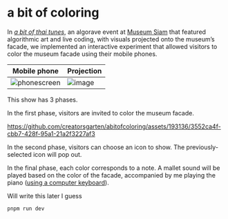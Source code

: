 # a bit of coloring

In [_a bit of thai tunes_](https://www.facebook.com/creatorsgarten/videos/1695835374279309), an algorave event at [Museum Siam](https://en.wikipedia.org/wiki/Museum_Siam) that featured algorithmic art and live coding, with visuals projected onto the museum’s facade, we implemented an interactive experiment that allowed visitors to color the museum facade using their mobile phones.

<!-- prettier-ignore -->
| Mobile phone | Projection |
| ------------ | ---------- |
| ![phonescreen](https://github.com/creatorsgarten/abitofthaitunes-interactive/assets/193136/c5ecea8c-6150-4916-9b37-f9ff9a29f1db) | ![image](https://github.com/creatorsgarten/abitofthaitunes-interactive/assets/193136/49a1f3f0-4f81-4390-847a-a839834f4246) |

This show has 3 phases.

In the first phase, visitors are invited to color the museum facade.

https://github.com/creatorsgarten/abitofcoloring/assets/193136/3552ca4f-cbb7-428f-95a1-21a2f3227af3

In the second phase, visitors can choose an icon to show. The previously-selected icon will pop out.

In the final phase, each color corresponds to a note. A mallet sound will be played based on the color of the facade, accompanied by me playing the piano ([using a computer keyboard](https://docs.dt.in.th/webmidicon/midi-keybindings.html)).

Will write this later I guess

```sh
pnpm run dev
```
